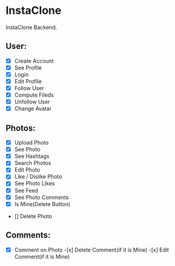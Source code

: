 # InstaClone

InstaClone Backend.

## User:

- [x] Create Account
- [x] See Profile
- [x] Login
- [x] Edit Profile
- [x] Follow User
- [x] Compute Fileds
- [x] Unfollow User
- [x] Change Avatar

## Photos:

- [x] Upload Photo
- [x] See Photo
- [x] See Hashtags
- [x] Search Photos
- [x] Edit Photo
- [x] Like / Dislike Photo
- [x] See Photo LIkes
- [x] See Feed
- [x] See Photo Comments
- [x] Is Mine(Delete Button)
- [] Delete Photo

## Comments:

-[x] Comment on Photo -[x] Delete Comment(if it is Mine) -[x] Edit Comment(if it is Mine)
